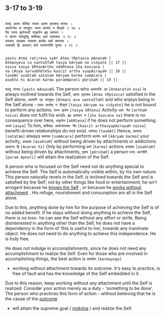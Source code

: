 ## 3-17 to 3-19


```shloka-sa

यस्तु आत्म रतिरेव स्यात् आत्म तृप्तश्च मानवः ।
आत्मन्येव च सन्तुष्टः तस्य कार्यम् न विद्यते ॥ १७ ॥
नैव तस्य कृतेनार्थो नाकृतेन इह कश्चन ।
न चास्य सर्वभूतेषु कश्चित् अर्थ व्यपाश्रयः ॥ १८ ॥
तस्मात् असक्तः सततम् कार्यम् कर्म समाचर ।
असक्तो हि आचरन् कर्म परमाप्नोति पूरुषः ॥ १९ ॥

```
```shloka-sa-hk

yastu Atma ratireva syAt Atma tRptazca mAnavaH |
Atmanyeva ca santuSTaH tasya kAryam na vidyate || 17 ||
naiva tasya kRtenArtho nAkRtena iha kazcana |
na cAsya sarvabhUteSu kazcit artha vyapAzrayaH || 18 ||
tasmAt asaktaH satatam kAryam karma samAcara |
asakto hi Acaran karma paramApnoti pUruSaH || 19 ||

```
`यस्तु मानवः` `[yastu mAnavaH]` The person who `आत्मरतिः एव` `[AtmaratiH eva]` is always inclined towards the Self, `आत्म तृप्तश्च` `[Atma tRptazca]` satisfied in the Self alone, `आत्मनि एव सन्तुष्टः` `[Atmani eva santuSTaH]` and who enjoys being in the Self alone - `तस्य कार्यम् न विद्यते` `[tasya kAryam na vidyate]` he is not bound to perform any actions.
`तस्य कृतेन` `[tasya kRtena]` Activity `अर्थः नैव` `[arthaH naiva]` does not fulfil his wish. `इह कश्चन न` `[iha kazcana na]` there is no consequence over here, `अकृतेन` `[akRtena]` if he does not perform something. `अस्य` `[asya]` To him, `कश्चित् अर्थव्यपाश्रयः नैव` `[kazcit arthavyapAzrayaH naiva]` benefit-driven relationships do not exist.
`तस्मात्` `[tasmAt]` Hence, `सततम्` `[satatam]` always `समाचर` `[samAcara]` perform `कार्यम् कर्म` `[kAryam karma]` your activity, `असक्तः` `[asaktaH]` without being driven by attachments or addictions. `आचरन् हि` `[Acaran hi]` Only by performing `कर्म` `[karma]` actions `असक्तः` `[asaktaH]` without being driven by attachments, `पूरुषः` `[pUruSaH]` a person `परम् आप्नोति` `[param Apnoti]` will attain the realization of the Self.

A person who is focused on the Self need not do anything special to achieve the Self. The Self is automatically visible within, by his own nature. This person naturally revels in the Self, is inclined towards the Self and is satisfied by the Self; not by other things like food or entertainment; he isn’t arrogant because he 
[knows the Self](3-3.md#jnAnayOga_a_defn)
, or because he 
[works without attachment](Back-to-Basics.md#karmayOga_a_defn)
. His refuge, nourishment and consumption are all in the Self alone.

Due to this, anything done by him for the purpose of achieving the Self is of no added benefit. If he stays without doing anything to achieve the Self, there is no loss- he can see the Self without any effort or strife. Being disinterested in anything other than the Self, he does not have a dependency in the form of ‘this is useful to me’, towards any inanimate object. He does not need to do anything to achieve this independence. He is truly free.

He does not indulge in accomplishments, since he does not need any accomplishment to realize the Self. Even for those who are involved in accomplishing things, the best action is 
`कर्मयोग` `[karmayoga]`
 - working without attachment towards its outcome. It's easy to practice, is free of fault and has the knowledge of the Self embedded in it.

Due to this reason, keep working without any attachment until the Self is realized. Consider your action merely as a duty - 'something to be done'. The person who practices this form of action - without believing that he is the cause of the 
[outcome](Back-to-Basics.md#actions_and_happenings)
 - will attain the supreme goal (
[moksha](Back-to-Basics.md#Moksha)
) and realize the Self.


